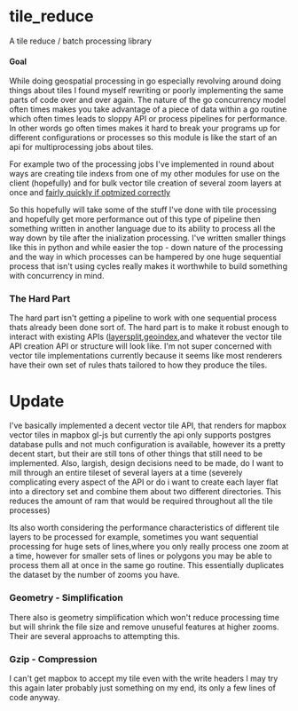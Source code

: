 # tile_reduce
A tile reduce / batch processing library

#### Goal

While doing geospatial processing in go especially revolving around doing things about tiles I found myself rewriting or poorly implementing the same parts of code over and over again. The nature of the go concurrency model often times makes you take advantage of a piece of data within a go routine which often times leads to sloppy API or process pipelines for performance. In other words go often times makes it hard to break your programs up for different configurations or processes so this module is like the start of an api for multiprocessing jobs about tiles. 

For example two of the processing jobs I've implemented in round about ways are creating tile indexs from one of my other modules for use on the client (hopefully) and for bulk vector tile creation of several zoom layers at once and [fairly quickly if optmized correctly](https://github.com/murphy214/vtile)

So this hopefully will take some of the stuff I've done with tile processing and hopefully get more performance out of this type of pipeline then something written in another language due to its ability to process all the way down by tile after the inialization processing. I've written smaller things like this in python and while easier the top - down nature of the processing and the way in which processes can be hampered by one huge sequential process that isn't using cycles really makes it worthwhile to build something with concurrency in mind. 

### The Hard Part 

The hard part isn't getting a pipeline to work with one sequential process thats already been done sort of. The hard part is to make it robust enough to interact with existing APIs ([layersplit](https://github.com/murphy214/layersplit),[geoindex](https://github.com/murphy214/geoindex),and whatever the vector  tile API creation API or structure will look like. I'm not super concerned with vector tile implementations currently because it seems like most renderers have their own set of rules thats tailored to how they produce the tiles.

# Update 

I've basically implemented a decent vector tile API, that renders for mapbox vector tiles in mapbox gl-js but currently the api only supports postgres database pulls and not much configuration is available, however its a pretty decent start, but their are still tons of other things that still need to be implemented. Also, largish, design decisions need to be made, do I want to mill through an entire tileset of several layers at a time (severely complicating every aspect of the API or do i want to create each layer flat into a directory set and combine them about two different directories. This reduces the amount of ram that would be required throughout all the tile processes)

Its also worth considering the performance characteristics of different tile layers to be processed for example, sometimes you want sequential processing for huge sets of lines,where you only really process one zoom at a time, however for smaller sets of lines or polygons you may be able to process them all at once in the same go routine. This essentially duplicates the dataset by the number of zooms you have.

### Geometry - Simplification
There also is geometry simplification which won't reduce processing time but will shrink the file size and remove unuseful features at higher zooms. Their are several approachs to attempting this. 


### Gzip - Compression
I can't get mapbox to accept my tile even with the write headers I may try this again later probably just something on my end, its only a few lines of code anyway. 


